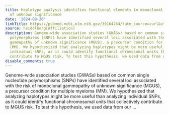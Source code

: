 ```yaml
---
title: Haplotype analysis identifies functional elements in monoclonal gammopathy
  of unknown significance
date: '2024-08-20'
linkTitle: https://pubmed.ncbi.nlm.nih.gov/39164264/?utm_source=curl&utm_medium=rss&utm_campaign=pubmed-2&utm_content=1FakS-2QOkCT8HsMOQP1bCRQ4YzyumYOmxmF0moLsQ3dFB1E9V&fc=20220326224207&ff=20240821183036&v=2.18.0.post9+e462414
source: heidelberg[Affiliation]
description: Genome-wide association studies (GWASs) based on common single nucleotide
  polymorphisms (SNPs) have identified several loci associated with the risk of monoclonal
  gammopathy of unknown significance (MGUS), a precursor condition for multiple myeloma
  (MM). We hypothesized that analyzing haplotypes might be more useful than analyzing
  individual SNPs, as it could identify functional chromosomal units that collectively
  contribute to MGUS risk. To test this hypothesis, we used data from our ...
disable_comments: true
---
```

Genome-wide association studies (GWASs) based on common single nucleotide polymorphisms (SNPs) have identified several loci associated with the risk of monoclonal gammopathy of unknown significance (MGUS), a precursor condition for multiple myeloma (MM). We hypothesized that analyzing haplotypes might be more useful than analyzing individual SNPs, as it could identify functional chromosomal units that collectively contribute to MGUS risk. To test this hypothesis, we used data from our ...